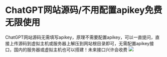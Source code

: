 # ChatGPT网站源码/不用配置apikey免费无限使用

ChatGPT网站源码无需填写apikey，原理不需要配置apikey，可以一直提问，直接上传源码到虚拟主机或服务器上解压到网站根目录即可，无需配置apikey接口，国内的服务器或虚拟主机也可以搭建！未来接口兴许会收费
[![](https://wukongymw.com/wp-content/uploads/2023/04/1680624341-d2202947b89d5a4.png)](https://wukongymw.com/wp-content/uploads/2023/04/1680624341-d2202947b89d5a4.png)